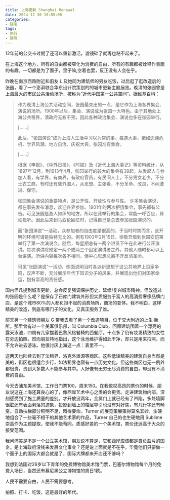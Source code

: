 ```yaml
---
title: 上海更新 Shanghai Renewal
date: 2024-12-30 18:05:00
categories:
- 随笔
tags:
- 旅行
- 建筑
---
```


12年前的公交卡过期了还可以重新激活，滤镜碎了就再也粘不起来了。

在上海这个地方，所有的自由都被窄化为消费的自由，所有的有趣都被诠释作表面的有趣。一切都是为了面子，里子嘛,空着也罢，反正没有人会在乎。

昨晚在南京西路附近和旧友 L 及她同为建筑师的男友吃饭，过后逛了逛改造后的张园，看了一个澎湃联合华东设计院策划的的城市更新主题展览。晚清的张园曾是上海最大的市民公共活动场所，被称为“近代中国第一公共空间”。据[维基百科](https://zh.wikipedia.org/zh-hans/%E5%91%B3%E8%8E%BC%E5%9B%AD)：

>作为晚清上海公共活动空间，张园最突出的一点，是它作为上海各界集会、演说的场所。1900年以后，集会、演说成为张园一大特色。由于其地处上海公共租界，清政府无权干预，因此各种政治集会、演说也多在张园举行。
>
>[……]
>
>此后，“张园演说”成为上海人生活中习以为常的事，每遇大事，诸如边疆危机、学界风潮、地方自治、庆祝大典，张园准有集会。
>
>[……]
>
>根据《申报》、《中外日报》、《时报》及《近代上海大事记》等资料统计，从1897年12月，到1913年4月，张园举行的较大的集会有39起。从发起人与参加人看，有学界，有商界，有政府官员，有民间人士，不分男女老少，不分士农工商，有时还有些外国人，从思想、主张看，不分革命、改良，不问激进、保守。
>
>张园集会演说的重要特点，是公开性、开放性与参与性。 许多集会演说，都在事先发布消息，欢迎各界参加。1901年的两次拒俄集会，事先都有公告。可见张园是游人如织的地方，所以在此举行的集会，常能一呼百应，耸动视听。因此后来到马叙伦回忆时，记得自己是总去参加张园演说的。
>
>而“张园演说”一活动，众参加者的自由度是很高的。于当时时势而言，这开明的环境可谓是独特无比的。例有1903年2月15日，徐敬吾借到张园安恺第举行了第一次演说会。随后，每星期总有一两个讲员下午在此进行公开演讲。每次演讲除预定一两个或两三个固定演讲者之外，其他人随时都可以上台讲演。所讲内容每次各不相同，但中心思想总离不开反清革命。
>
>可见“张园演说”一活动，侧面说明当时各派新思想于这公共地界上百家争鸣，议声不断，充分展示年代下知识分子的风采，并展现出他们对国家命运，抱有崇高的责任感。

国内但凡提到城市更新，总会反复强调保护历史、延续/复兴城市精神。但改造过的张园是什么呢？是保存了石库门建筑外形但实质服务于富人的高消费奢侈品牌门店，是这个城市80%的人都负担不起的消费场所，商场的变体。我不明白，这样精美的改造，到底有哪门子的文化，又真正服务了谁。

前天另一个建筑师朋友 G 带我去看了另一个改造项目，位于交大附近的上生·新所。那里曾有过一个美军俱乐部，叫 Columbia Club，回廊建筑围着一个漂亮的露天泳池，四周有几家摆着巴黎风格餐椅的西餐厅。十点多了仍有妆发精致的女性在旁边拍照。然而朋友特地指出，这个泳池维护得如此干净，却只是用来拍照，而不允许进去游泳。他很讨厌上海这一点：表里不一。

这两天也陆续去到了法租界、洛克外滩源等商区。这些低矮精美的建筑自身当然是美的，街区也很适合步行，如法租界也颇有一点历史文化。但这些商区也无一例外都很贵，贵到大多数人不能参与其中。人好像有无穷无尽消费的自由，却没有不消费的自由。

今天去浦东美术馆，工作日门票100，周末150。在我惊叹高昂的票价的时候，朋友说这在上海还算良心的了，像西岸艺术中心之类的会更贵。走进建筑物内部，深刻感受到了施工质量的差别。才开放没两年，金属门上就已经有了凹陷，多处墙脚很脏还有表面剥落的迹象，投影到墙上的楼层导引也没有对好焦，有几行字还有畸变。自动扶梯部分照明不足，暗得要命。Turner 的展览策展策得莫名其妙，生硬地组合了一些毫不相干的其他艺术家的作品，Turner 自己的也生硬地用 Sublime 崇高作为主题提取，使我不能苟同。质感好差的一个美术馆，票价还远高于大众的接受范围。

我问浦美是不是一个公立美术馆，朋友说不算是，它和西岸应该都是自负盈亏的国企。是上海政府没钱来发展文化事业？还是说上面就是不在乎。毕竟他们只要做一个面子上的国际大都会就是了，国际大牌都来开店还不够吗？

我想到法国对26岁以下青年的免费博物馆美术馆门票，巴塞尔博物馆每个月的免费入场日，当然还有慕尼黑公立博物馆的周日1欧。

人民不需要自由，人民不需要思考。

拍照、打卡、吃饭，这是最好的年代。
